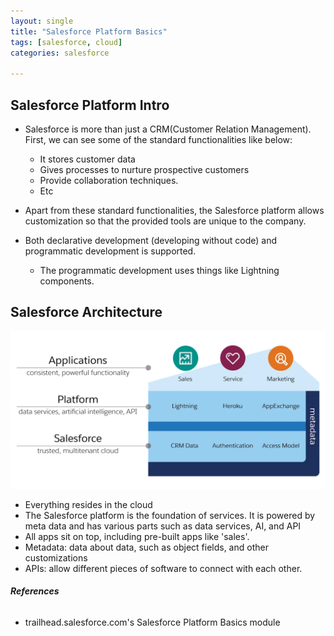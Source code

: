 ```yaml
---
layout: single
title: "Salesforce Platform Basics"
tags: [salesforce, cloud]
categories: salesforce

---
```


## Salesforce Platform Intro

- Salesforce is more than just a CRM(Customer Relation Management). First, we can see some of the standard functionalities like below:
  - It stores customer data
  - Gives processes to nurture prospective customers
  - Provide collaboration techniques.
  - Etc
- Apart from these standard functionalities, the Salesforce platform allows customization so that the provided tools are unique to the company.

- Both declarative development (developing without code) and programmatic development is supported. 
  - The programmatic development uses things like Lightning components. 

## Salesforce Architecture

![a1b2bb1adfd5c5951a958fb019d4fbd2_platform-basics-arch](/assets/images/a1b2bb1adfd5c5951a958fb019d4fbd2_platform-basics-arch.webp)

- Everything resides in the cloud
- The Salesforce platform is the foundation of services. It is powered by meta data and has various parts such as data services, AI, and API
- All apps sit on top, including pre-built apps like 'sales'.
- Metadata: data about data, such as object fields, and other customizations
- APIs: allow different pieces of software to connect with each other. 

###### **References**

- trailhead.salesforce.com's Salesforce Platform Basics module
